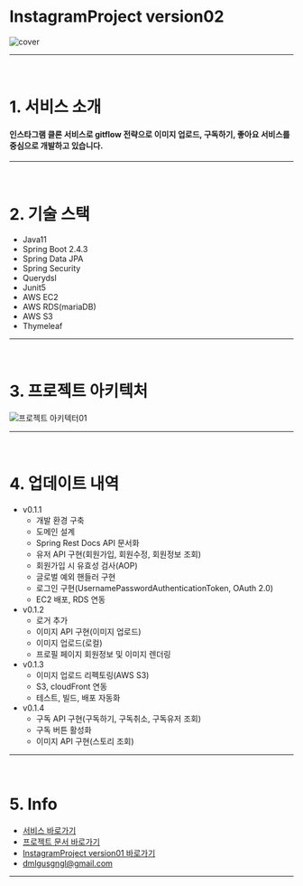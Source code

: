 # InstagramProject version02

<div align="center" style="display:flex;">
    <img src="https://user-images.githubusercontent.com/59961350/142237693-590c7bcc-635a-4596-8216-18b9686da736.jpg" width="max" alt="cover"/>
</div>

---
<br>

# 1. 서비스 소개

#### 인스타그램 클론 서비스로 gitflow 전략으로 이미지 업로드, 구독하기, 좋아요 서비스를 중심으로 개발하고 있습니다.
---
<br>

# 2. 기술 스택
* Java11
* Spring Boot 2.4.3
* Spring Data JPA
* Spring Security
* Querydsl
* Junit5
* AWS EC2
* AWS RDS(mariaDB)
* AWS S3
* Thymeleaf

---
<br>

# 3. 프로젝트 아키텍처


![프로젝트 아키텍터01](https://user-images.githubusercontent.com/59961350/144152453-5f732099-8dd4-4bd9-a285-6ec3385b0ef5.PNG)

---
<br>

# 4. 업데이트 내역
* v0.1.1
    * 개발 환경 구축
    * 도메인 설계
    * Spring Rest Docs API 문서화
    * 유저 API 구현(회원가입, 회원수정, 회원정보 조회)
    * 회원가입 시 유효성 검사(AOP)
    * 글로벌 예외 핸들러 구현
    * 로그인 구현(UsernamePasswordAuthenticationToken, OAuth 2.0)
    * EC2 배포, RDS 연동
* v0.1.2
    * 로거 추가
    * 이미지 API 구현(이미지 업로드)
    * 이미지 업로드(로컬)
    * 프로필 페이지 회원정보 및 이미지 렌더링
* v0.1.3
    * 이미지 업로드 리펙토링(AWS S3)
    * S3, cloudFront 연동
    * 테스트, 빌드, 배포 자동화
* v0.1.4
    * 구독 API 구현(구독하기, 구독취소, 구독유저 조회)
    * 구독 버튼 활성화
    * 이미지 API 구현(스토리 조회)
    
---
<br>

# 5. Info
- [서비스 바로가기](http://ec2-3-36-197-4.ap-northeast-2.compute.amazonaws.com:8080)
- [프로젝트 문서 바로가기](https://github.com/t1dmlgus/instagram02/wiki)
- [InstagramProject version01 바로가기](https://github.com/t1dmlgus/instagram03)
- dmlgusgngl@gmail.com

---
<br>
